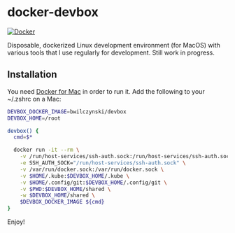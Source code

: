 # docker-devbox

[![Docker](https://github.com/bwilczynski/docker-devbox/actions/workflows/docker-publish.yml/badge.svg)](https://github.com/bwilczynski/docker-devbox/actions/workflows/docker-publish.yml)

Disposable, dockerized Linux development environment (for MacOS) with various tools that I use regularly for development. Still work in progress.

## Installation

You need [Docker for Mac](https://docs.docker.com/desktop/mac/install/) in order to run it.
Add the following to your ~/.zshrc on a Mac:

```sh
DEVBOX_DOCKER_IMAGE=bwilczynski/devbox
DEVBOX_HOME=/root

devbox() {
  cmd=$*

  docker run -it --rm \
    -v /run/host-services/ssh-auth.sock:/run/host-services/ssh-auth.sock \
    -e SSH_AUTH_SOCK="/run/host-services/ssh-auth.sock" \
    -v /var/run/docker.sock:/var/run/docker.sock \
    -v $HOME/.kube:$DEVBOX_HOME/.kube \
    -v $HOME/.config/git:$DEVBOX_HOME/.config/git \
    -v $PWD:$DEVBOX_HOME/shared \
    -w $DEVBOX_HOME/shared \
    $DEVBOX_DOCKER_IMAGE ${cmd}
}
```

Enjoy!
